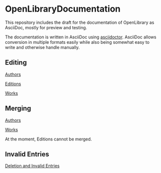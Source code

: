 # OpenLibraryDocumentation

This repository includes the draft for the documentation of OpenLibrary as AsciiDoc, mostly for preview and testing.

The documentation is written in AsciiDoc using [asciidoctor](https://asciidoctor.org/docs/). AsciiDoc allows conversion in multiple formats easily while also being somewhat easy to write and otherwise handle manually.

## Editing

[Authors](Librarians-Edit-Author.adoc)

[Editions](Librarians-Edit-Editions.adoc) 

[Works](Librarians-Edit-Works.adoc)

## Merging

[Authors](Librarians-Merge-DuplicateAuthors.adoc)

[Works](Librarians-Merge-DuplicateWorks.adoc)

At the moment, Editions cannot be merged.

## Invalid Entries

[Deletion and Invalid Entries](Librarians-Deletion.adoc)
